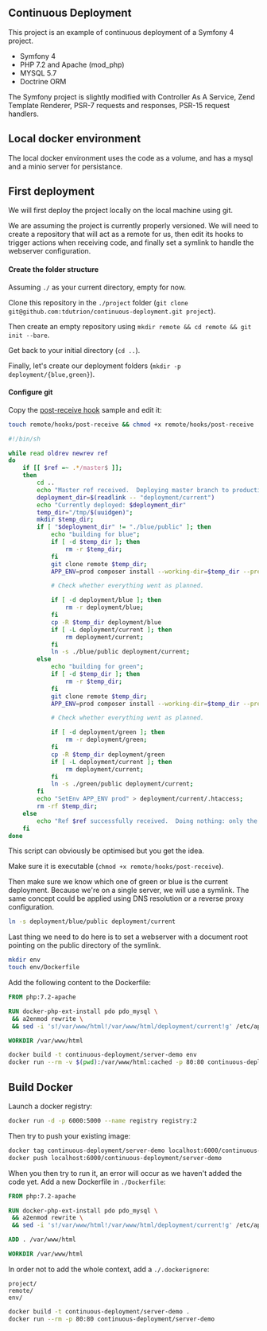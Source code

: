 Continuous Deployment
---------------------

This project is an example of continuous deployment of a Symfony 4 project.

 * Symfony 4
 * PHP 7.2 and Apache (mod_php)
 * MYSQL 5.7
 * Doctrine ORM

The Symfony project is slightly modified with Controller As A Service, Zend Template Renderer, PSR-7 requests and
responses, PSR-15 request handlers.

## Local docker environment

The local docker environment uses the code as a volume, and has a mysql and a minio server for persistance.

## First deployment

We will first deploy the project locally on the local machine using git.

We are assuming the project is currently properly versioned. We will need to create a repository that will act as a
remote for us, then edit its hooks to trigger actions when receiving code, and finally set a symlink to handle the
webserver configuration.

#### Create the folder structure

Assuming `./` as your current directory, empty for now.

Clone this repository in the `./project` folder (`git clone git@github.com:tdutrion/continuous-deployment.git project`).

Then create an empty repository using `mkdir remote && cd remote && git init --bare`.

Get back to your initial directory (`cd ..`).

Finally, let's create our deployment folders (`mkdir -p deployment/{blue,green}`).

#### Configure git

Copy the [post-receive hook](https://www.digitalocean.com/community/tutorials/how-to-use-git-hooks-to-automate-development-and-deployment-tasks) sample and edit it:

```bash
touch remote/hooks/post-receive && chmod +x remote/hooks/post-receive
```

```bash
#!/bin/sh

while read oldrev newrev ref
do
    if [[ $ref =~ .*/master$ ]];
    then
        cd ..
        echo "Master ref received.  Deploying master branch to production..."
        deployment_dir=$(readlink -- "deployment/current")
        echo "Currently deployed: $deployment_dir"
        temp_dir="/tmp/$(uuidgen)";
        mkdir $temp_dir;
        if [ "$deployment_dir" != "./blue/public" ]; then
            echo "building for blue";
            if [ -d $temp_dir ]; then
                rm -r $temp_dir;
            fi
            git clone remote $temp_dir;
            APP_ENV=prod composer install --working-dir=$temp_dir --prefer-dist --no-dev --no-suggest --optimize-autoloader --classmap-authoritative;

            # Check whether everything went as planned.

            if [ -d deployment/blue ]; then
                rm -r deployment/blue;
            fi
            cp -R $temp_dir deployment/blue
            if [ -L deployment/current ]; then
                rm deployment/current;
            fi
            ln -s ./blue/public deployment/current;
        else
            echo "building for green";
            if [ -d $temp_dir ]; then
                rm -r $temp_dir;
            fi
            git clone remote $temp_dir;
            APP_ENV=prod composer install --working-dir=$temp_dir --prefer-dist --no-dev --no-suggest --optimize-autoloader --classmap-authoritative;

            # Check whether everything went as planned.

            if [ -d deployment/green ]; then
                rm -r deployment/green;
            fi
            cp -R $temp_dir deployment/green
            if [ -L deployment/current ]; then
                rm deployment/current;
            fi
            ln -s ./green/public deployment/current;
        fi
        echo "SetEnv APP_ENV prod" > deployment/current/.htaccess;
        rm -rf $temp_dir;
    else
        echo "Ref $ref successfully received.  Doing nothing: only the master branch may be deployed on this server."
    fi
done
```

This script can obviously be optimised but you get the idea.

Make sure it is executable (`chmod +x remote/hooks/post-receive`).


Then make sure we know which one of green or blue is the current deployment. Because we're on a single server,
we will use a symlink. The same concept could be applied using DNS resolution or a reverse proxy configuration.

```bash
ln -s deployment/blue/public deployment/current
```

Last thing we need to do here is to set a webserver with a document root pointing on the public directory of the symlink.

```bash
mkdir env
touch env/Dockerfile
```

Add the following content to the Dockerfile:

```dockerfile
FROM php:7.2-apache

RUN docker-php-ext-install pdo pdo_mysql \
 && a2enmod rewrite \
 && sed -i 's!/var/www/html!/var/www/html/deployment/current!g' /etc/apache2/sites-available/*.conf

WORKDIR /var/www/html
```

```bash
docker build -t continuous-deployment/server-demo env
docker run --rm -v $(pwd):/var/www/html:cached -p 80:80 continuous-deployment/server-demo
```

## Build Docker

Launch a docker registry:

```bash
docker run -d -p 6000:5000 --name registry registry:2
```

Then try to push your existing image:

```bash
docker tag continuous-deployment/server-demo localhost:6000/continuous-deployment/server-demo
docker push localhost:6000/continuous-deployment/server-demo
```

When you then try to run it, an error will occur as we haven't added the code yet. Add a new Dockerfile in `./Dockerfile`:

```dockerfile
FROM php:7.2-apache

RUN docker-php-ext-install pdo pdo_mysql \
 && a2enmod rewrite \
 && sed -i 's!/var/www/html!/var/www/html/deployment/current!g' /etc/apache2/sites-available/*.conf

ADD . /var/www/html

WORKDIR /var/www/html
```

In order not to add the whole context, add a `./.dockerignore`:

```
project/
remote/
env/
```

```bash
docker build -t continuous-deployment/server-demo .
docker run --rm -p 80:80 continuous-deployment/server-demo
```